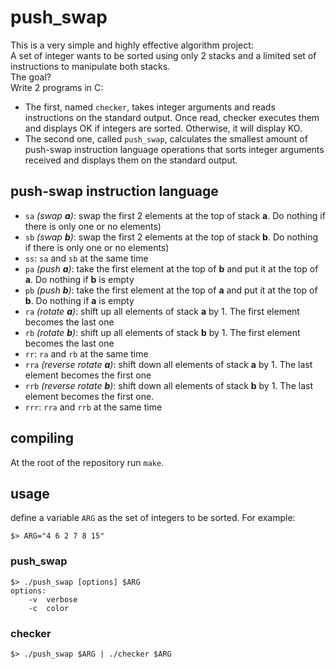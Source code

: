 # push_swap

This is a very simple and highly effective algorithm project:<br>
A set of integer wants to be sorted using only 2 stacks and a limited set of instructions to manipulate both stacks.<br>
The goal?<br>
Write 2 programs in C:
- The first, named `checker`, takes integer arguments and reads instructions on the standard output. Once read, checker executes them and displays OK if integers are sorted. Otherwise, it will display KO.
- The second one, called `push_swap`, calculates the smallest amount of push-swap instruction language operations that sorts integer arguments received and displays them on the standard output.

## push-swap instruction language

- `sa` *(swap **a**)*: swap the first 2 elements at the top of stack **a**. Do nothing if there is only one or no elements)
- `sb` *(swap **b**)*: swap the first 2 elements at the top of stack **b**. Do nothing if there is only one or no elements)
- `ss`: `sa` and `sb` at the same time
- `pa` *(push **a**)*: take the first element at the top of **b** and put it at the top of **a**. Do nothing if **b** is empty
- `pb` *(push **b**)*: take the first element at the top of **a** and put it at the top of **b**. Do nothing if **a** is empty
- `ra` *(rotate **a**)*: shift up all elements of stack **a** by 1. The first element becomes the last one
- `rb` *(rotate **b**)*: shift up all elements of stack **b** by 1. The first element becomes the last one
- `rr`: `ra` and `rb` at the same time
- `rra` *(reverse rotate **a**)*: shift down all elements of stack **a** by 1. The last element becomes the first one
- `rrb` *(reverse rotate **b**)*: shift down all elements of stack **b** by 1. The last element becomes the first one.
- `rrr`: `rra` and `rrb` at the same time

## compiling

At the root of the repository run `make`.

## usage

define a variable `ARG` as the set of integers to be sorted. For example:

	$> ARG="4 6 2 7 8 15"

### push_swap

	$> ./push_swap [options] $ARG
	options:
		-v	verbose
		-c	color

### checker

	$> ./push_swap $ARG | ./checker $ARG

